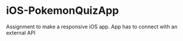 # iOS-PokemonQuizApp
Assignment to make a responsive iOS app. App has to connect with an external API
